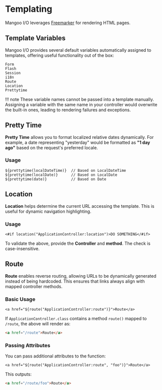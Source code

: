 # Templating

Mangoo I/O leverages [Freemarker](https://freemarker.apache.org/) for rendering HTML pages.

## Template Variables

Mangoo I/O provides several default variables automatically assigned to templates, offering useful functionality out of the box:

```injectedfreemarker
Form
Flash
Session
i18n
Route
Location
Prettytime
```

!!! note
    These variable names cannot be passed into a template manually. Assigning a variable with the same name in your controller would overwrite the built-in ones, leading to rendering failures and exceptions.

## Pretty Time

**Pretty Time** allows you to format localized relative dates dynamically. For example, a date representing "yesterday" would be formatted as **"1 day ago"** based on the request's preferred locale.

### Usage

```injectedfreemarker
${prettytime(localDateTime)}  // Based on LocalDateTime
${prettytime(localDate)}      // Based on LocalDate
${prettytime(date)}           // Based on Date
```

## Location

**Location** helps determine the current URL accessing the template. This is useful for dynamic navigation highlighting.

### Usage

```injectedfreemarker
<#if location("ApplicationController:location")>DO SOMETHING</#if>
```

To validate the above, provide the **Controller** and **method**. The check is case-insensitive.

## Route

**Route** enables reverse routing, allowing URLs to be dynamically generated instead of being hardcoded. This ensures that links always align with mapped controller methods.

### Basic Usage

```injectedfreemarker
<a href="${route("ApplicationController:route")}">Route</a>
```

If `ApplicationController.class` contains a method `route()` mapped to `/route`, the above will render as:

```html
<a href="/route">Route</a>
```

### Passing Attributes

You can pass additional attributes to the function:

```injectedfreemarker
<a href="${route("ApplicationController:route", "foo")}">Route</a>
```

This outputs:

```html
<a href="/route/foo">Route</a>
```
